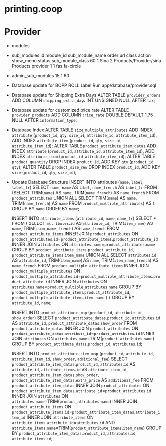 # printing.coop

# Provider

- modules
- sub_modules
  id	module_id	sub_module_name	order	url	class	action	show_menu	status	sub_module_class
  60	1	Sina	2	Products/Provider/sina	Products	provider	1	1	fas fa-circle
- admin_sub_modules
  15 1 60

- Database update for BOPP ROLL Label
  Run app/database/provider.sql
- Database update for Shipping Extra Days
  ALTER TABLE `provider_orders` ADD COLUMN `shipping_extra_days` INT UNSIGNED NULL AFTER `tax`;
- Database update for customized price rate
  ALTER TABLE `provider_products` ADD COLUMN `price_rate` DOUBLE DEFAULT 1.75 NULL AFTER `information_type`;
- Database Index
  ALTER TABLE `size_multiple_attributes` ADD INDEX `attribute` (`product_id`, `qty`, `size_id`, `attribute_id`, `attribute_item_id`), ADD INDEX `attribute_item` (`product_id`, `qty`, `size_id`, `attribute_item_id`);
  ALTER TABLE `product_attribute_item_datas` ADD INDEX `attribute` (`product_id`, `attribute_id`, `attribute_item_id`), ADD INDEX `attribute_item` (`product_id`, `attribute_item_id`);
  ALTER TABLE `product_quantity` DROP INDEX `product_id`, ADD KEY `qty` (`product_id`, `qty`);
  ALTER TABLE `product_size_new` DROP INDEX `product_id`, ADD KEY `size` (`product_id`, `qty`, `size_id`);

- Update Database Structure
  INSERT INTO attributes (`name`, `label`, `label_fr`) SELECT `name`, `name` AS `label`, `name_french` AS `label_fr` FROM 
  (SELECT TRIM(`name`) AS `name`, TRIM(`name_french`) AS `name_french` FROM `product_attributes`
   UNION ALL
   SELECT TRIM(`name`) AS `name`, TRIM(`name_french`) AS `name` FROM `product_multiple_attributes`) AS `t`
  GROUP BY `name`
  ORDER BY `name`;

  INSERT INTO `attribute_items` (`attribute_id`, `name`, `name_fr`)
  SELECT * FROM (
    SELECT `attributes`.`id` AS `attribute_id`, TRIM(`item_name`) AS `name`, TRIM(`item_name_french`) AS `name_french` FROM `product_attribute_items` INNER JOIN `product_attributes` ON `product_attributes`.`id`=`product_attribute_items`.`product_attribute_id` INNER JOIN `attributes` ON `attributes`.`name`=`product_attributes`.`name` GROUP BY `product_attribute_items`.`product_attribute_id`, `product_attribute_items`.`item_name`
    UNION ALL
    SELECT `attributes`.`id` AS `attribute_id`, TRIM(`item_name`) AS `name`, TRIM(`item_name_french`) AS `name_french` FROM `product_multiple_attribute_items` INNER JOIN `product_multiple_attributes` ON `product_multiple_attributes`.`id`=`product_multiple_attribute_items`.`product_attribute_id` INNER JOIN `attributes` ON `attributes`.`name`=`product_multiple_attributes`.`name` GROUP BY `product_multiple_attribute_items`.`product_attribute_id`, `product_multiple_attribute_items`.`item_name`
  ) `t`
  GROUP BY `attribute_id`, `name`;

  INSERT INTO `product_attribute_map` (`product_id`, `attribute_id`, `show_order`)
  SELECT `product_attribute_datas`.`product_id`, `attributes`.`id` AS `attribute_id`, `product_attribute_datas`.`show_order`
  FROM `product_attribute_datas` INNER JOIN `product_attributes` ON `product_attribute_datas`.`attribute_id`=`product_attributes`.`id`
    INNER JOIN `attributes` ON `attributes`.`name`=TRIM(`product_attributes`.`name`)
  GROUP BY `product_attribute_datas`.`product_id`, `attributes`.`id`;

  INSERT INTO `product_attribute_item_map` (`product_id`, `attribute_id`, `attribute_item_id`, `show_order`, `additional_fee`)
  SELECT `product_attribute_item_datas`.`product_id`, `attributes`.`id` AS `attribute_id`, `attribute_items`.`id` AS `attribute_item_id`, `product_attribute_item_datas`.`show_order`, `product_attribute_item_datas`.`extra_price` AS `additional_fee`
  FROM `product_attribute_item_datas`
    INNER JOIN `product_attributes` ON `product_attribute_item_datas`.`attribute_id`=`product_attributes`.`id`
    INNER JOIN `attributes` ON `attributes`.`name`=TRIM(`product_attributes`.`name`)
    INNER JOIN `product_attribute_items` ON `product_attribute_items`.`id`=`product_attribute_item_datas`.`attribute_item_id`
    INNER JOIN `attribute_items` ON `attribute_items`.`attribute_id`=`attributes`.`id` AND `attribute_items`.`name`=TRIM(`product_attribute_items`.`item_name`)
  GROUP BY `product_attribute_item_datas`.`product_id`, `attributes`.`id`, `attribute_items`.`id`;
